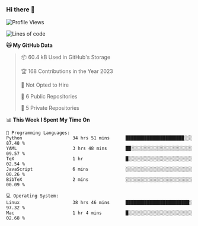 ### Hi there 👋

<!--
**huayuan4396/huayuan4396** is a ✨ _special_ ✨ repository because its `README.md` (this file) appears on your GitHub profile.

Here are some ideas to get you started:

- 🔭 I’m currently working on ...
- 🌱 I’m currently learning ...
- 👯 I’m looking to collaborate on ...
- 🤔 I’m looking for help with ...
- 💬 Ask me about ...
- 📫 How to reach me: ...
- 😄 Pronouns: ...
- ⚡ Fun fact: ...
-->

<!--START_SECTION:waka-->
![Profile Views](http://img.shields.io/badge/Profile%20Views-8-blue)

![Lines of code](https://img.shields.io/badge/From%20Hello%20World%20I%27ve%20Written-142.8%20thousand%20lines%20of%20code-blue)

**🐱 My GitHub Data** 

> 📦 60.4 kB Used in GitHub's Storage 
 > 
> 🏆 168 Contributions in the Year 2023
 > 
> 🚫 Not Opted to Hire
 > 
> 📜 6 Public Repositories 
 > 
> 🔑 5 Private Repositories 
 > 
📊 **This Week I Spent My Time On** 

```text
💬 Programming Languages: 
Python                   34 hrs 51 mins      ██████████████████████░░░   87.48 % 
YAML                     3 hrs 48 mins       ██░░░░░░░░░░░░░░░░░░░░░░░   09.57 % 
TeX                      1 hr                █░░░░░░░░░░░░░░░░░░░░░░░░   02.54 % 
JavaScript               6 mins              ░░░░░░░░░░░░░░░░░░░░░░░░░   00.26 % 
BibTeX                   2 mins              ░░░░░░░░░░░░░░░░░░░░░░░░░   00.09 % 

💻 Operating System: 
Linux                    38 hrs 46 mins      ████████████████████████░   97.32 % 
Mac                      1 hr 4 mins         █░░░░░░░░░░░░░░░░░░░░░░░░   02.68 % 
```


<!--END_SECTION:waka-->
